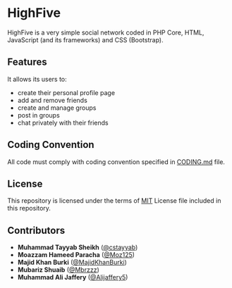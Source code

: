 # HighFive
HighFive is a very simple social network coded in PHP Core, HTML, JavaScript (and its frameworks) and CSS (Bootstrap). 
## Features
It allows its users to:
* create their personal profile page
* add and remove friends
* create and manage groups
* post in groups
* chat privately with their friends
## Coding Convention
All code must comply with coding convention specified in [CODING.md](CODING.md) file.
## License
This repository is licensed under the terms of [MIT](LICENSE.md) License file included in this repository.
## Contributors
* **Muhammad Tayyab Sheikh** ([@cstayyab](https://github.com/cstayyab))
* **Moazzam Hameed Paracha** ([@Moz125](https://github.com/Moz125))
* **Majid Khan Burki** ([@MajidKhanBurki](https://github.com/MajidKhanBurki))
* **Mubariz Shuaib** ([@Mbrzzz](https://github.com/Mbrzzz))
* **Muhammad Ali Jaffery** ([@Alijaffery5](https://github.com/Alijaffery125))
